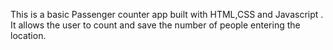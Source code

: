This is a basic Passenger counter app built with HTML,CSS and Javascript . It allows the user to count and save the number of people entering the location.
